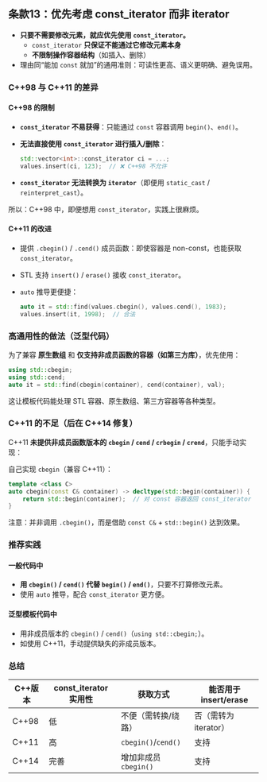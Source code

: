 ## 条款13：优先考虑 const_iterator 而非 iterator

- **只要不需要修改元素，就应优先使用 `const_iterator`。**
  - `const_iterator` **只保证不能通过它修改元素本身**
  - **不限制操作容器结构**（如插入、删除）
- 理由同“能加 `const` 就加”的通用准则：可读性更高、语义更明确、避免误用。

### C++98 与 C++11 的差异

#### C++98 的限制

- **`const_iterator` 不易获得**：只能通过 `const` 容器调用 `begin()`、`end()`。

- **无法直接使用 `const_iterator` 进行插入/删除**：

  ```cpp
  std::vector<int>::const_iterator ci = ...;
  values.insert(ci, 123);  // ❌ C++98 不允许
  ```

- **`const_iterator` 无法转换为 `iterator`**（即便用 `static_cast` / `reinterpret_cast`）。

所以：C++98 中，即便想用 `const_iterator`，实践上很麻烦。

#### C++11 的改进

- 提供 `.cbegin()` / `.cend()` 成员函数：即使容器是 non-const，也能获取 `const_iterator`。

- STL 支持 `insert()` / `erase()` 接收 `const_iterator`。

- `auto` 推导更便捷：

  ```cpp
  auto it = std::find(values.cbegin(), values.cend(), 1983);
  values.insert(it, 1998);  // 合法
  ```

### 高通用性的做法（泛型代码）

为了兼容 **原生数组** 和 **仅支持非成员函数的容器（如第三方库）**，优先使用：

```cpp
using std::cbegin;
using std::cend;
auto it = std::find(cbegin(container), cend(container), val);
```

这让模板代码能处理 STL 容器、原生数组、第三方容器等各种类型。

### C++11 的不足（后在 C++14 修复）

C++11 **未提供非成员函数版本的 `cbegin` / `cend` / `crbegin` / `crend`**，只能手动实现：

自己实现 `cbegin`（兼容 C++11）：

```cpp
template <class C>
auto cbegin(const C& container) -> decltype(std::begin(container)) {
    return std::begin(container);  // 对 const 容器返回 const_iterator
}
```

注意：并非调用 `.cbegin()`，而是借助 `const C&` + `std::begin()` 达到效果。

### 推荐实践

#### 一般代码中

- **用 `cbegin()` / `cend()` 代替 `begin()` / `end()`**，只要不打算修改元素。
- 使用 `auto` 推导，配合 `const_iterator` 更方便。

#### 泛型模板代码中

- 用非成员版本的 `cbegin()` / `cend()`（`using std::cbegin;`）。
- 如使用 C++11，手动提供缺失的非成员版本。

### 总结

| C++版本 | const_iterator 实用性 | 获取方式              | 能否用于 insert/erase |
| ------- | --------------------- | --------------------- | --------------------- |
| C++98   | 低                    | 不便（需转换/绕路）   | 否（需转为 iterator） |
| C++11   | 高                    | `cbegin()`/`cend()`   | 支持                  |
| C++14   | 完善                  | 增加非成员 `cbegin()` | 支持                  |